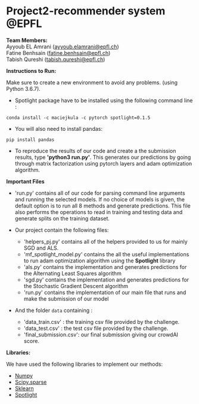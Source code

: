 # Project2-recommender system @EPFL

**Team Members:**
<br />
Ayyoub EL Amrani (ayyoub.elamrani@epfl.ch)
<br />
Fatine Benhsain (fatine.benhsain@epfl.ch)
<br />
Tabish Qureshi (tabish.qureshi@epfl.ch)

**Instructions to Run:**
<br />

Make sure to create a new environment to avoid any problems. (using Python 3.6.7).
* Spotlight package have to be installed using the following command line :
```
conda install -c maciejkula -c pytorch spotlight=0.1.5
```
* You will also need to install pandas:
```
pip install pandas
```

* To reproduce the results of our code and create a the submission results, type **'python3 run.py'**. This generates our predictions by going through matrix factorization using pytorch layers and adam optimization algorithm. 



**Important Files**
* 'run.py' contains all of our code for parsing command line arguments and running the selected models. If no choice of models is given, the default option is to run all 8 methods and generate predictions. This file also performs the operations to read in training and testing data and generate splits on the training dataset.



* Our project contain the following files:

	* 'helpers_pj.py' contains all of the helpers provided to us for mainly SGD and ALS. 
	* 'mf_spotlight_model.py' contains the all the useful implementations to run adam optimization algorithm using the __Spotlight__ library 
	* 'als.py' contains the implementation and generates predictions for the Alternating Least Squares algorithm
	* 'sgd.py' contains the implementation and generates predictions for the Stochastic Gradient Descent algorithm
	* 'run.py' contains the implementation of our main file that runs and make the submission of our model

* And the folder `data` containing :
	
	* 'data_train.csv'      : the training csv file provided by the challenge.
	* 'data_test.csv'       : the test csv file provided by the challenge.
	* 'final_submission.csv': our final submission giving our crowdAI score.


**Libraries:**

We have used the following libraries to implement our methods:
* [Numpy](http://www.numpy.org/)
* [Scipy.sparse](https://docs.scipy.org/doc/scipy/reference/sparse.html)
* [Sklearn](http://scikit-learn.org/stable/)
* [Spotlight](https://maciejkula.github.io/spotlight/)